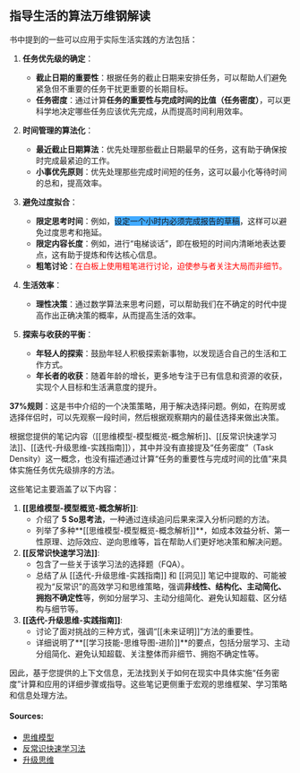 ## 指导生活的算法万维钢解读
书中提到的一些可以应用于实际生活实践的方法包括：

1. **任务优先级的确定**：
   - **截止日期的重要性**：根据任务的截止日期来安排任务，可以帮助人们避免紧急但不重要的任务干扰更重要的长期目标。
   - **任务密度**：通过计算**任务的重要性与完成时间的比值（任务密度）**，可以更科学地决定哪些任务应该优先完成，从而提高时间利用效率。

2. **时间管理的算法化**：
   - **最近截止日期算法**：优先处理那些截止日期最早的任务，这有助于确保按时完成最紧迫的工作。
   - **小事优先原则**：优先处理那些完成时间短的任务，这可以最小化等待时间的总和，提高效率。

3. **避免过度拟合**：
   - **限定思考时间**：例如，<span style="background:#40a9ff">设定一个小时内必须完成报告的草稿</span>，这样可以避免过度思考和拖延。
   - **限定内容长度**：例如，进行“电梯谈话”，即在极短的时间内清晰地表达要点，这有助于提炼和传达核心信息。
   - **粗笔讨论**：<font color="#ff0000">在白板上使用粗笔进行讨论，迫使参与者关注大局而非细节。</font>

4. **生活效率**：
   - **理性决策**：通过数学算法来思考问题，可以帮助我们在不确定的时代中提高作出正确决策的概率，从而提高生活的效率。

5. **探索与收获的平衡**：
   - **年轻人的探索**：鼓励年轻人积极探索新事物，以发现适合自己的生活和工作方式。
   - **年长者的收获**：随着年龄的增长，更多地专注于已有信息和资源的收获，实现个人目标和生活满意度的提升。

**37%规则**：这是书中介绍的一个决策策略，用于解决选择问题。例如，在购房或选择伴侣时，可以先观察一段时间，然后根据观察期内的最佳选择来做出决策。

根据您提供的笔记内容（[[思维模型-模型概览-概念解析]]、[[反常识快速学习法]]、[[迭代-升级思维-实践指南]]），其中并没有直接提及“任务密度”（Task Density）这一概念，也没有描述通过计算“任务的重要性与完成时间的比值”来具体实施任务优先级排序的方法。

这些笔记主要涵盖了以下内容：

1.  **[[思维模型-模型概览-概念解析]]**:
    *   介绍了 **5 So思考法**，一种通过连续追问后果来深入分析问题的方法。
    *   列举了多种**[[思维模型-模型概览-概念解析]]**，如成本效益分析、第一性原理、边际效应、逆向思维等，旨在帮助人们更好地决策和解决问题。
2.  **[[反常识快速学习法]]**:
    *   包含了一些关于该学习法的选择题（FQA）。
    *   总结了从 [[迭代-升级思维-实践指南]] 和 [[洞见]] 笔记中提取的、可能被视为“反常识”的高效学习和思维策略，强调**非线性、结构化、主动简化、拥抱不确定性**等，例如分层学习、主动分组简化、避免认知超载、区分结构与细节等。
3.  **[[迭代-升级思维-实践指南]]**:
    *   讨论了面对挑战的三种方式，强调“[[未来证明]]”方法的重要性。
    *   详细说明了**[[学习技能-思维导图-进阶]]**的要点，包括分层学习、主动分组简化、避免认知超载、关注整体而非细节、拥抱不确定性等。

因此，基于您提供的上下文信息，无法找到关于如何在现实中具体实施“任务密度”计算和应用的详细步骤或指导。这些笔记更侧重于宏观的思维框架、学习策略和信息处理方法。

#### Sources:
- [思维模型](obsidian://open?vault=obsidianDoc&file=%E6%80%9D%E7%BB%B4%E6%A8%A1%E5%9E%8B)
- [反常识快速学习法](obsidian://open?vault=obsidianDoc&file=%E5%8F%8D%E5%B8%B8%E8%AF%86%E5%BF%AB%E9%80%9F%E5%AD%A6%E4%B9%A0%E6%B3%95)
- [升级思维](obsidian://open?vault=obsidianDoc&file=%E5%8D%87%E7%BA%A7%E6%80%9D%E7%BB%B4)